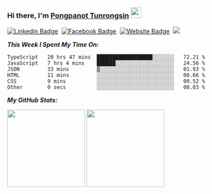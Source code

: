 ### Hi there, I'm <a href="https://pongpanott.herokuapp.com/" target="_blank">Pongpanot Tunrongsin</a> <img src="https://media.giphy.com/media/hvRJCLFzcasrR4ia7z/giphy.gif" width="25px">

[![Linkedin Badge](https://img.shields.io/badge/LinkedIn-0077B5?style=flat-square&logo=linkedin&logoColor=white)](https://www.linkedin.com/in/pongpanot-tunkrongsin-b61449139)&nbsp; 
[![Facebook Badge](https://img.shields.io/badge/Facebook-1877F2?style=flat-square&logo=facebook&logoColor=white)](https://www.facebook.com/plrum.ppn)&nbsp; 
[![Website Badge](https://img.shields.io/badge/Website-3b5998?style=flat-square&logo=google-chrome&logoColor=white)](https://pongpanott.herokuapp.com/)&nbsp; 
<a href="mailto:fhyptr@gmail.com"> <img src="https://img.shields.io/badge/Gmail-D14836?style=flat-square&logo=gmail&logoColor=white"/> </a>
<!-- style=for-the-badge -->


***This Week I Spent My Time On:***
<!--START_SECTION:waka-->

```text
TypeScript   20 hrs 47 mins  ██████████████████░░░░░░░   72.21 %
JavaScript   7 hrs 4 mins    ██████░░░░░░░░░░░░░░░░░░░   24.56 %
JSON         33 mins         ▒░░░░░░░░░░░░░░░░░░░░░░░░   01.93 %
HTML         11 mins         ░░░░░░░░░░░░░░░░░░░░░░░░░   00.66 %
CSS          9 mins          ░░░░░░░░░░░░░░░░░░░░░░░░░   00.52 %
Other        0 secs          ░░░░░░░░░░░░░░░░░░░░░░░░░   00.03 %
```

<!--END_SECTION:waka-->


***My GitHub Stats:***
<p>
  <img height="180em" src="https://github-readme-stats.vercel.app/api?username=pongpanott&show_icons=true&hide_border=true&&count_private=true&include_all_commits=true" />
  <img height="180em" src="https://github-readme-stats.vercel.app/api/top-langs/?username=pongpanott&exclude_repo=KNN-Image-Classification&show_icons=true&hide_border=true&layout=compact&langs_count=8"/>
</p>











<!-- #### 📫 &nbsp; How to reach me: -->
<!-- [<img src="https://img.icons8.com/fluent/48/000000/facebook-new.png" width="3.5%"/>]()&nbsp;  -->
<!-- <a href="mailto:fhyptr@gmail.com"> <img src="https://img.icons8.com/fluent/48/000000/gmail.png" width="3.5%"/> -->
<!-- [![Top Langs](https://github-readme-stats.vercel.app/api/top-langs/?username=pongpanott&layout=compact)](https://github.com/pongpanott) -->

<!--**pongpanott/pongpanott** is a ✨ _special_ ✨ repository because its `README.md` (this file) appears on your GitHub profile.

Here are some ideas to get you started:

- 🔭 I’m currently working on ...
- 🌱 I’m currently learning ...
- 👯 I’m looking to collaborate on ...
- 🤔 I’m looking for help with ...
- 💬 Ask me about ...
- 📫 How to reach me: ...
- 😄 Pronouns: ...
- ⚡ Fun fact: ...
-->


<!-- [<img src="https://img.icons8.com/color/48/000000/linkedin.png" width="3.5%"/>]()&nbsp;  -->
<!-- [<img src="https://upload.wikimedia.org/wikipedia/commons/8/83/Steam_icon_logo.svg" width="3.5%"/>]()&nbsp;  -->
<!-- [<img src="https://github.com/sciencepal/sciencepal/blob/master/assets/discord-round.svg" width="3.5%"/>]()&nbsp;  -->
<!-- [<img src="https://img.icons8.com/color/48/000000/twitter.png" width="3.5%"/>]()&nbsp;  -->
<!-- [<img src="https://img.icons8.com/fluent/48/000000/instagram-new.png" width="3.5%"/>]()&nbsp;  -->
